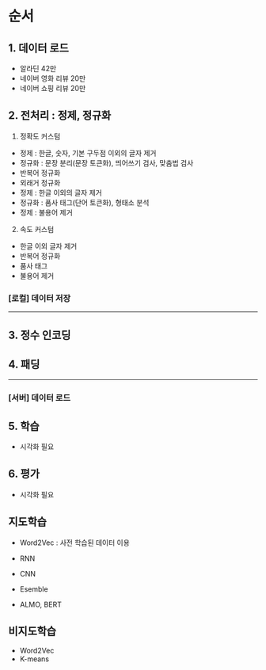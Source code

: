 # 순서



## 1. 데이터 로드

- 알라딘 42만
- 네이버 영화 리뷰 20만
- 네이버 쇼핑 리뷰 20만



## 2. 전처리 : 정제, 정규화

1. 정확도 커스텀

- 정제 : 한글, 숫자, 기본 구두점 이외의 글자 제거
- 정규화 : 문장 분리(문장 토큰화), 띄어쓰기 검사, 맞춤법 검사
- 반복어 정규화
- 외래거 정규화
- 정제 : 한글 이외의 글자 제거
- 정규화 : 품사 태그(단어 토큰화), 형태소 분석
- 정제 : 불용어 제거



2. 속도 커스텀

- 한글 이외 글자 제거
- 반복어 정규화
- 품사 태그
- 불용어 제거



### [로컬] 데이터 저장

<hr>



## 3. 정수 인코딩



## 4. 패딩



<hr>

### [서버] 데이터 로드



## 5. 학습

- 시각화 필요



## 6. 평가

- 시각화 필요



## 지도학습

- Word2Vec : 사전 학습된 데이터 이용
- RNN
- CNN
- Esemble



- ALMO, BERT



## 비지도학습

- Word2Vec
- K-means